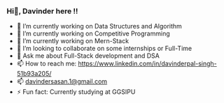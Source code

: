 ### Hi👋, Davinder here !!
- 🔭 I’m currently working on  Data Structures and Algorithm 
- 🔭 I’m currently working on  Competitive Programming 
- 🌱 I’m currently working on Mern-Stack 
- 👯 I’m looking to collaborate on some internships or Full-Time 
- 💬 Ask me about Full-Stack development and DSA
- 📫 How to reach me: https://www.linkedin.com/in/davinderpal-singh-51b93a205/
- 📫 davindersasan.1@gmail.com
- ⚡ Fun fact: Currently studying at GGSIPU
